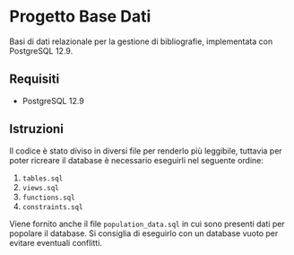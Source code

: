 # Progetto Base Dati

Basi di dati relazionale per la gestione di bibliografie, implementata con PostgreSQL 12.9.

## Requisiti

- PostgreSQL 12.9

## Istruzioni

Il codice è stato diviso in diversi file per renderlo più leggibile, tuttavia per poter ricreare il database è necessario eseguirli nel seguente ordine:
1. `tables.sql`
2. `views.sql`
3. `functions.sql`
4. `constraints.sql`

Viene fornito anche il file `population_data.sql` in cui sono presenti dati per popolare il database.
Si consiglia di eseguirlo con un database vuoto per evitare eventuali conflitti.
